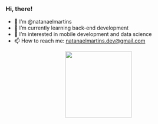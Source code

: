 ### Hi, there! 

- 👋 I’m @natanaelmartins
- 🌱 I’m currently learning back-end development
- 👀 I’m interested in mobile development and data science
- 📫 How to reach me: natanaelmartins.dev@gmail.com 

<div align="center">
  <a href="https://github.com/natanaelmartins">
  <img height="180em" src="https://github-readme-stats.vercel.app/api/top-langs/?username=natanaelmartins&layout=compact&langs_count=7&theme=dracula"/>
</div> 

